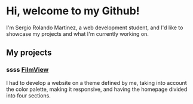 # Hi, welcome to my Github!

I'm Sergio Rolando Martinez, a web development student, and I'd like to showcase my projects and what I'm currently working on.

## My projects
### ssss [FilmView](https://dsertor.github.io/FilmView/index.html)
I had to develop a website on a theme defined by me, taking into account the color palette, making it responsive, and having the homepage divided into four sections.

